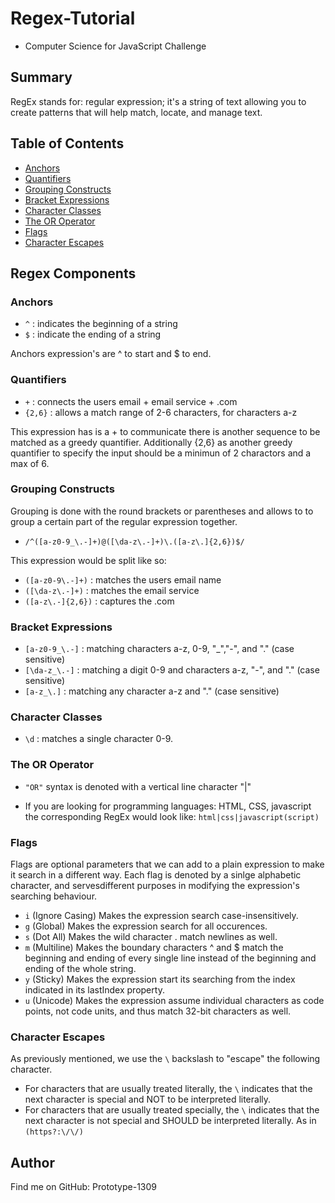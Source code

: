# Regex-Tutorial

- Computer Science for JavaScript Challenge

## Summary

RegEx stands for: regular expression; it's a string of text allowing you to create patterns that will help match, locate, and manage text.


## Table of Contents

- [Anchors](#anchors)
- [Quantifiers](#quantifiers)
- [Grouping Constructs](#grouping-constructs)
- [Bracket Expressions](#bracket-expressions)
- [Character Classes](#character-classes)
- [The OR Operator](#the-or-operator)
- [Flags](#flags)
- [Character Escapes](#character-escapes)

## Regex Components

### Anchors

- `^` : indicates the beginning of a string
- `$` : indicate the ending of a string

Anchors expression's are ^ to start and $ to end.
### Quantifiers

- `+` : connects the users email + email service + .com
- `{2,6}` : allows a match range of 2-6 characters, for characters a-z

This expression has is a + to communicate there is another sequence to be matched as a greedy quantifier. 
Additionally {2,6} as another greedy quantifier to specify the input should be a minimun of 2 charactors and a max of 6.

### Grouping Constructs

Grouping is done with the round brackets or parentheses and allows to to group a certain part of the regular expression together.

- `/^([a-z0-9_\.-]+)@([\da-z\.-]+)\.([a-z\.]{2,6})$/`

This expression would be split like so:

- `([a-z0-9\.-]+)` : matches the users email name
- `([\da-z\.-]+)` : matches the email service
- `([a-z\.-]{2,6})` : captures the .com

### Bracket Expressions

- `[a-z0-9_\.-]` : matching characters a-z, 0-9, "_","-", and "." (case sensitive)
- `[\da-z_\.-]` : matching a digit 0-9 and characters a-z, "-", and "." (case sensitive)
- `[a-z_\.]` : matching any character a-z and "." (case sensitive)

### Character Classes

- `\d` : matches a single character 0-9. 

### The OR Operator

- `"OR"` syntax is denoted with a vertical line character "|"

- If you are looking for programming languages: HTML, CSS, javascript the corresponding RegEx would look like: `html|css|javascript(script)`
### Flags

Flags are optional parameters that we can add to a plain expression to make it search in a different way. Each flag is denoted by a sinlge alphabetic character, and servesdifferent purposes in modifying the expression's searching behaviour.

- `i` (Ignore Casing) Makes the expression search case-insensitively.
- `g` (Global) Makes the expression search for all occurences.
- `s` (Dot All) Makes the wild character . match newlines as well.
- `m` (Multiline) Makes the boundary characters ^ and $ match the beginning and ending of every single line instead of the beginning and ending of the whole string.
- `y` (Sticky) Makes the expression start its searching from the index indicated in its lastIndex property.
- `u` (Unicode) Makes the expression assume individual characters as code points, not code units, and thus match 32-bit characters as well.

### Character Escapes

As previously mentioned, we use the `\` backslash to "escape" the following character.

- For characters that are usually treated literally, the `\` indicates that the next character is special and NOT to be interpreted literally.
- For characters that are usually treated specially, the `\` indicates that the next character is not special and SHOULD be interpreted literally. As in `(https?:\/\/)`

## Author

Find me on GitHub: Prototype-1309
